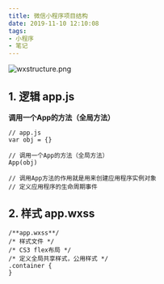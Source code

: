 ```yaml
---
title: 微信小程序项目结构
date: 2019-11-10 12:10:08
tags: 
- 小程序 
- 笔记
---
```

![wxstructure.png](http://ww1.sinaimg.cn/large/006reQWdgy1gilfm6r8y0j30ra0min17.jpg)
## 1. 逻辑 app.js
**调用一个App的方法（全局方法）**
```
// app.js
var obj = {}

// 调用一个App的方法（全局方法）
App(obj)

// 调用App方法的作用就是用来创建应用程序实例对象
// 定义应用程序的生命周期事件
```
## 2. 样式 app.wxss
```
/**app.wxss**/
/* 样式文件 */
/* CS3 flex布局 */
/* 定义全局共享样式，公用样式 */
.container {
}
```
